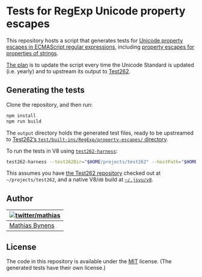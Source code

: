 # Tests for RegExp Unicode property escapes

This repository hosts a script that generates tests for [Unicode property escapes in ECMAScript regular expressions](https://github.com/tc39/proposal-regexp-unicode-property-escapes), including [property escapes for properties of strings](https://github.com/tc39/proposal-regexp-set-notation).

[The plan](https://github.com/tc39/test262/issues/950) is to update the script every time the Unicode Standard is updated (i.e. yearly) and to upstream its output to [Test262](https://github.com/tc39/test262).

## Generating the tests

Clone the repository, and then run:

```sh
npm install
npm run build
```

The `output` directory holds the generated test files, ready to be upstreamed to [Test262’s `test/built-ins/RegExp/property-escapes/` directory](https://github.com/tc39/test262/tree/main/test/built-ins/RegExp/property-escapes).

To run the tests in V8 using [`test262-harness`](https://github.com/bterlson/test262-harness):

```sh
test262-harness --test262Dir="$HOME/projects/test262" --hostPath="$HOME/.jsvu/v8" --hostType=d8 --hostArgs='--harmony-regexp-property' $(find output -name '*.js') --threads=4
```

This assumes you have [the Test262 repository](https://github.com/tc39/test262) checked out at `~/projects/test262`, and a native V8/`d8` build at [`~/.jsvu/v8`](https://github.com/GoogleChromeLabs/jsvu).

## Author

| [![twitter/mathias](https://gravatar.com/avatar/24e08a9ea84deb17ae121074d0f17125?s=70)](https://twitter.com/mathias "Follow @mathias on Twitter") |
|---|
| [Mathias Bynens](https://mathiasbynens.be/) |

## License

The code in this repository is available under the [MIT](https://mths.be/mit) license. (The generated tests have their own license.)
